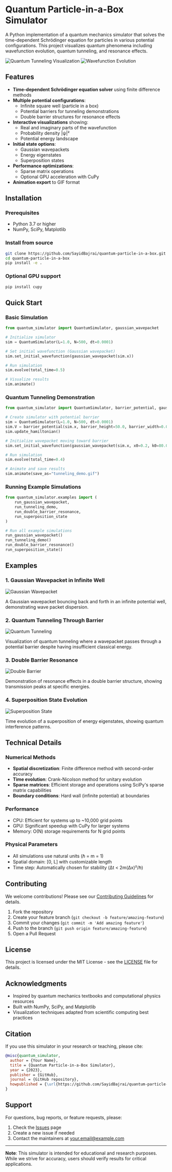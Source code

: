 # Quantum Particle-in-a-Box Simulator

A Python implementation of a quantum mechanics simulator that solves the time-dependent Schrödinger equation for particles in various potential configurations. This project visualizes quantum phenomena including wavefunction evolution, quantum tunneling, and resonance effects.

![Quantum Tunneling Visualization](https://img.shields.io/badge/Quantum-Tunneling-blue) ![Wavefunction Evolution](https://img.shields.io/badge/Wavefunction-Evolution-green)

## Features

- **Time-dependent Schrödinger equation solver** using finite difference methods
- **Multiple potential configurations**:
  - Infinite square well (particle in a box)
  - Potential barriers for tunneling demonstrations
  - Double barrier structures for resonance effects
- **Interactive visualizations** showing:
  - Real and imaginary parts of the wavefunction
  - Probability density |ψ|²
  - Potential energy landscape
- **Initial state options**:
  - Gaussian wavepackets
  - Energy eigenstates
  - Superposition states
- **Performance optimizations**:
  - Sparse matrix operations
  - Optional GPU acceleration with CuPy
- **Animation export** to GIF format

## Installation

### Prerequisites

- Python 3.7 or higher
- NumPy, SciPy, Matplotlib

### Install from source

```bash
git clone https://github.com/SayidBajrai/quantum-particle-in-a-box.git
cd quantum-particle-in-a-box
pip install -e .
```

### Optional GPU support

```bash
pip install cupy
```

## Quick Start

### Basic Simulation

```python
from quantum_simulator import QuantumSimulator, gaussian_wavepacket

# Initialize simulator
sim = QuantumSimulator(L=1.0, N=500, dt=0.0001)

# Set initial wavefunction (Gaussian wavepacket)
sim.set_initial_wavefunction(gaussian_wavepacket(sim.x))

# Run simulation
sim.evolve(total_time=0.5)

# Visualize results
sim.animate()
```

### Quantum Tunneling Demonstration

```python
from quantum_simulator import QuantumSimulator, barrier_potential, gaussian_wavepacket

# Create simulator with potential barrier
sim = QuantumSimulator(L=1.0, N=500, dt=0.0001)
sim.V = barrier_potential(sim.x, barrier_height=50.0, barrier_width=0.05)
sim.update_hamiltonian()

# Initialize wavepacket moving toward barrier
sim.set_initial_wavefunction(gaussian_wavepacket(sim.x, x0=0.2, k0=80.0))

# Run simulation
sim.evolve(total_time=0.4)

# Animate and save results
sim.animate(save_as="tunneling_demo.gif")
```

### Running Example Simulations

```python
from quantum_simulator.examples import (
    run_gaussian_wavepacket,
    run_tunneling_demo,
    run_double_barrier_resonance,
    run_superposition_state
)

# Run all example simulations
run_gaussian_wavepacket()
run_tunneling_demo()
run_double_barrier_resonance()
run_superposition_state()
```

## Examples

### 1. Gaussian Wavepacket in Infinite Well

![Gaussian Wavepacket](https://github.com/SayidBajrai/quantum-particle-in-a-box/raw/main/examples/gaussian_wavepacket.gif)

A Gaussian wavepacket bouncing back and forth in an infinite potential well, demonstrating wave packet dispersion.

### 2. Quantum Tunneling Through Barrier

![Quantum Tunneling](https://github.com/SayidBajrai/quantum-particle-in-a-box/raw/main/examples/tunneling_demo.gif)

Visualization of quantum tunneling where a wavepacket passes through a potential barrier despite having insufficient classical energy.

### 3. Double Barrier Resonance

![Double Barrier](https://github.com/SayidBajrai/quantum-particle-in-a-box/raw/main/examples/double_barrier_resonance.gif)

Demonstration of resonance effects in a double barrier structure, showing transmission peaks at specific energies.

### 4. Superposition State Evolution

![Superposition State](https://github.com/SayidBajrai/quantum-particle-in-a-box/raw/main/examples/superposition_state.gif)

Time evolution of a superposition of energy eigenstates, showing quantum interference patterns.

## Technical Details

### Numerical Methods

- **Spatial discretization**: Finite difference method with second-order accuracy
- **Time evolution**: Crank-Nicolson method for unitary evolution
- **Sparse matrices**: Efficient storage and operations using SciPy's sparse matrix capabilities
- **Boundary conditions**: Hard wall (infinite potential) at boundaries

### Performance

- CPU: Efficient for systems up to ~10,000 grid points
- GPU: Significant speedup with CuPy for larger systems
- Memory: O(N) storage requirements for N grid points

### Physical Parameters

- All simulations use natural units (ℏ = m = 1)
- Spatial domain: [0, L] with customizable length
- Time step: Automatically chosen for stability (Δt < 2m(Δx)²/ℏ)

## Contributing

We welcome contributions! Please see our [Contributing Guidelines](CONTRIBUTING.md) for details.

1. Fork the repository
2. Create your feature branch (`git checkout -b feature/amazing-feature`)
3. Commit your changes (`git commit -m 'Add amazing feature'`)
4. Push to the branch (`git push origin feature/amazing-feature`)
5. Open a Pull Request

## License

This project is licensed under the MIT License - see the [LICENSE](LICENSE) file for details.

## Acknowledgments

- Inspired by quantum mechanics textbooks and computational physics resources
- Built with NumPy, SciPy, and Matplotlib
- Visualization techniques adapted from scientific computing best practices

## Citation

If you use this simulator in your research or teaching, please cite:

```bibtex
@misc{quantum_simulator,
  author = {Your Name},
  title = {Quantum Particle-in-a-Box Simulator},
  year = {2023},
  publisher = {GitHub},
  journal = {GitHub repository},
  howpublished = {\url{https://github.com/SayidBajrai/quantum-particle-in-a-box}}
}
```

## Support

For questions, bug reports, or feature requests, please:

1. Check the [Issues](https://github.com/SayidBajrai/quantum-particle-in-a-box/issues) page
2. Create a new issue if needed
3. Contact the maintainers at your.email@example.com

---

**Note**: This simulator is intended for educational and research purposes. While we strive for accuracy, users should verify results for critical applications.
